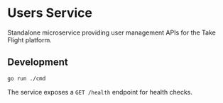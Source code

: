 # Users Service

Standalone microservice providing user management APIs for the Take Flight platform.

## Development

```bash
go run ./cmd
```

The service exposes a `GET /health` endpoint for health checks.
